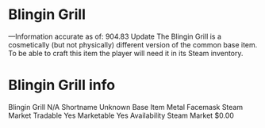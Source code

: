 # Blingin Grill

—Information accurate as of: 904.83 Update
The Blingin Grill is a cosmetically (but not physically) different version of the common base item. To be able to craft this item the player will need it in its Steam inventory.
# Blingin Grill info

Blingin Grill
N/A
Shortname
Unknown
Base Item
Metal Facemask
Steam Market
Tradable
Yes
Marketable
Yes
Availability
Steam Market
$0.00
